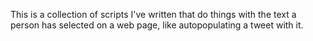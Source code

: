 This is a collection of scripts I've written that do things with the text a person has selected on a web page, like autopopulating a tweet with it.
